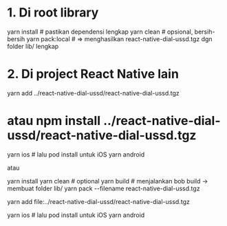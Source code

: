 # 1. Di root library
yarn install           # pastikan dependensi lengkap
yarn clean             # opsional, bersih-bersih
yarn pack:local        # => menghasilkan react-native-dial-ussd.tgz dgn folder lib/ lengkap

# 2. Di project React Native lain
yarn add ../react-native-dial-ussd/react-native-dial-ussd.tgz
# atau npm install ../react-native-dial-ussd/react-native-dial-ussd.tgz
yarn ios   # lalu pod install untuk iOS
yarn android

atau

yarn install
yarn clean          # optional
yarn build          # menjalankan bob build → membuat folder lib/
yarn pack --filename react-native-dial-ussd.tgz

yarn add file:../react-native-dial-ussd/react-native-dial-ussd.tgz

yarn ios   # lalu pod install untuk iOS
yarn android
